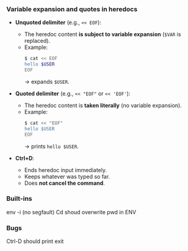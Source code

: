 ### **Variable expansion and quotes in heredocs**

- **Unquoted delimiter** (e.g., `<< EOF`):
  - The heredoc content **is subject to variable expansion** (`$VAR` is replaced).
  - Example:
    ```bash
    $ cat << EOF
    hello $USER
    EOF
    ```
    → expands `$USER`.

- **Quoted delimiter** (e.g., `<< "EOF"` or `<< 'EOF'`):
  - The heredoc content is **taken literally** (no variable expansion).
  - Example:
    ```bash
    $ cat << "EOF"
    hello $USER
    EOF
    ```
    → prints `hello $USER`.

- **Ctrl+D**:
  - Ends heredoc input immediately.
  - Keeps whatever was typed so far.
  - Does **not cancel the command**.

### Built-ins

env -i (no segfault)
Cd shoud overwrite pwd in ENV

### Bugs

Ctrl-D should print exit
